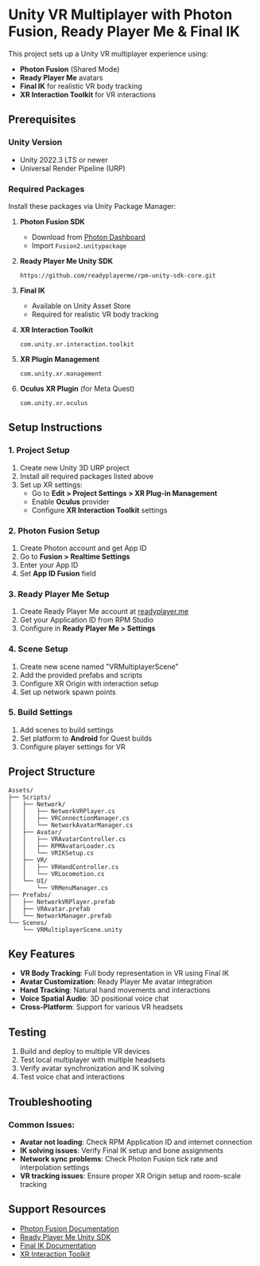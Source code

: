 # Unity VR Multiplayer with Photon Fusion, Ready Player Me & Final IK

This project sets up a Unity VR multiplayer experience using:
- **Photon Fusion** (Shared Mode)
- **Ready Player Me** avatars
- **Final IK** for realistic VR body tracking
- **XR Interaction Toolkit** for VR interactions

## Prerequisites

### Unity Version
- Unity 2022.3 LTS or newer
- Universal Render Pipeline (URP)

### Required Packages
Install these packages via Unity Package Manager:

1. **Photon Fusion SDK**
   - Download from [Photon Dashboard](https://dashboard.photonengine.com/)
   - Import `Fusion2.unitypackage`

2. **Ready Player Me Unity SDK**
   ```
   https://github.com/readyplayerme/rpm-unity-sdk-core.git
   ```

3. **Final IK**
   - Available on Unity Asset Store
   - Required for realistic VR body tracking

4. **XR Interaction Toolkit**
   ```
   com.unity.xr.interaction.toolkit
   ```

5. **XR Plugin Management**
   ```
   com.unity.xr.management
   ```

6. **Oculus XR Plugin** (for Meta Quest)
   ```
   com.unity.xr.oculus
   ```

## Setup Instructions

### 1. Project Setup
1. Create new Unity 3D URP project
2. Install all required packages listed above
3. Set up XR settings:
   - Go to **Edit > Project Settings > XR Plug-in Management**
   - Enable **Oculus** provider
   - Configure **XR Interaction Toolkit** settings

### 2. Photon Fusion Setup
1. Create Photon account and get App ID
2. Go to **Fusion > Realtime Settings**
3. Enter your App ID
4. Set **App ID Fusion** field

### 3. Ready Player Me Setup
1. Create Ready Player Me account at [readyplayer.me](https://readyplayer.me/)
2. Get your Application ID from RPM Studio
3. Configure in **Ready Player Me > Settings**

### 4. Scene Setup
1. Create new scene named "VRMultiplayerScene"
2. Add the provided prefabs and scripts
3. Configure XR Origin with interaction setup
4. Set up network spawn points

### 5. Build Settings
1. Add scenes to build settings
2. Set platform to **Android** for Quest builds
3. Configure player settings for VR

## Project Structure

```
Assets/
├── Scripts/
│   ├── Network/
│   │   ├── NetworkVRPlayer.cs
│   │   ├── VRConnectionManager.cs
│   │   └── NetworkAvatarManager.cs
│   ├── Avatar/
│   │   ├── VRAvatarController.cs
│   │   ├── RPMAvatarLoader.cs
│   │   └── VRIKSetup.cs
│   ├── VR/
│   │   ├── VRHandController.cs
│   │   └── VRLocomotion.cs
│   └── UI/
│       └── VRMenuManager.cs
├── Prefabs/
│   ├── NetworkVRPlayer.prefab
│   ├── VRAvatar.prefab
│   └── NetworkManager.prefab
└── Scenes/
    └── VRMultiplayerScene.unity
```

## Key Features

- **VR Body Tracking**: Full body representation in VR using Final IK
- **Avatar Customization**: Ready Player Me avatar integration
- **Hand Tracking**: Natural hand movements and interactions
- **Voice Spatial Audio**: 3D positional voice chat
- **Cross-Platform**: Support for various VR headsets

## Testing

1. Build and deploy to multiple VR devices
2. Test local multiplayer with multiple headsets
3. Verify avatar synchronization and IK solving
4. Test voice chat and interactions

## Troubleshooting

### Common Issues:
- **Avatar not loading**: Check RPM Application ID and internet connection
- **IK solving issues**: Verify Final IK setup and bone assignments
- **Network sync problems**: Check Photon Fusion tick rate and interpolation settings
- **VR tracking issues**: Ensure proper XR Origin setup and room-scale tracking

## Support Resources

- [Photon Fusion Documentation](https://doc.photonengine.com/fusion/v1/)
- [Ready Player Me Unity SDK](https://docs.readyplayer.me/ready-player-me/integration-guides/unity)
- [Final IK Documentation](https://assetstore.unity.com/packages/tools/animation/final-ik-14290)
- [XR Interaction Toolkit](https://docs.unity3d.com/Packages/com.unity.xr.interaction.toolkit@latest/) 